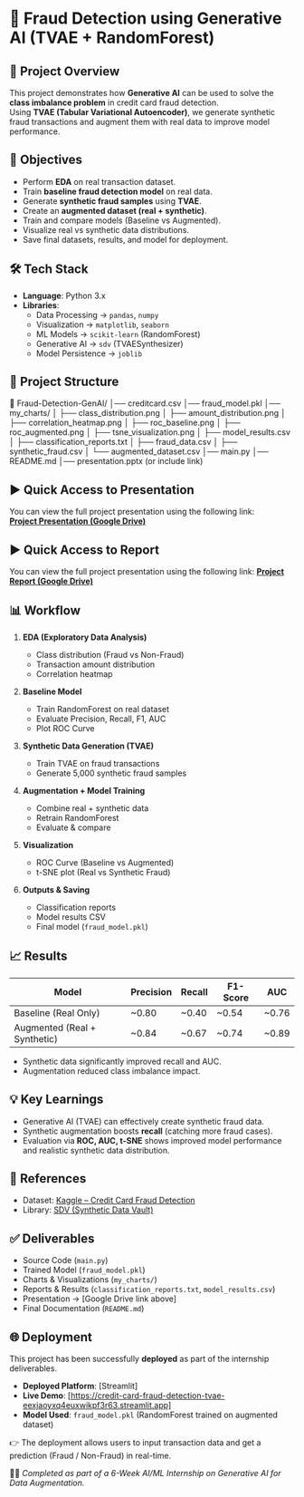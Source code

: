 # 🚀 Fraud Detection using Generative AI (TVAE + RandomForest)

## 📌 Project Overview
This project demonstrates how **Generative AI** can be used to solve the **class imbalance problem** in credit card fraud detection.  
Using **TVAE (Tabular Variational Autoencoder)**, we generate synthetic fraud transactions and augment them with real data to improve model performance.



## 🎯 Objectives
- Perform **EDA** on real transaction dataset.  
- Train **baseline fraud detection model** on real data.  
- Generate **synthetic fraud samples** using **TVAE**.  
- Create an **augmented dataset (real + synthetic)**.  
- Train and compare models (Baseline vs Augmented).  
- Visualize real vs synthetic data distributions.  
- Save final datasets, results, and model for deployment.  



## 🛠️ Tech Stack
- **Language**: Python 3.x  
- **Libraries**:  
  - Data Processing → `pandas`, `numpy`  
  - Visualization → `matplotlib`, `seaborn`  
  - ML Models → `scikit-learn` (RandomForest)  
  - Generative AI → `sdv` (TVAESynthesizer)  
  - Model Persistence → `joblib`  



## 📂 Project Structure

📁 Fraud-Detection-GenAI/
│── creditcard.csv
│── fraud_model.pkl
│── my_charts/
│ ├── class_distribution.png
│ ├── amount_distribution.png
│ ├── correlation_heatmap.png
│ ├── roc_baseline.png
│ ├── roc_augmented.png
│ ├── tsne_visualization.png
│ ├── model_results.csv
│ ├── classification_reports.txt
│ ├── fraud_data.csv
│ ├── synthetic_fraud.csv
│ └── augmented_dataset.csv
│── main.py
│── README.md
│── presentation.pptx (or include link)




## ▶ Quick Access to Presentation
You can view the full project presentation using the following link:  
**[Project Presentation (Google Drive)](https://drive.google.com/file/d/1y0bT1ZBivlnSpm3rZtzmZpLIddMYpBgF/view?usp=drivesdk)**


## ▶ Quick Access to Report
You can view the full project presentation using the following link: 
**[Project Report (Google Drive)](https://docs.google.com/document/d/1A_btaHfAet5-iXJB0VVs1bwKzJVBJ3Lp/edit?usp=drivesdk&ouid=117420838695032664161&rtpof=true&sd=true)**



## 📊 Workflow
1. **EDA (Exploratory Data Analysis)**  
   - Class distribution (Fraud vs Non-Fraud)  
   - Transaction amount distribution  
   - Correlation heatmap  

2. **Baseline Model**  
   - Train RandomForest on real dataset  
   - Evaluate Precision, Recall, F1, AUC  
   - Plot ROC Curve  

3. **Synthetic Data Generation (TVAE)**  
   - Train TVAE on fraud transactions  
   - Generate 5,000 synthetic fraud samples  

4. **Augmentation + Model Training**  
   - Combine real + synthetic data  
   - Retrain RandomForest  
   - Evaluate & compare  

5. **Visualization**  
   - ROC Curve (Baseline vs Augmented)  
   - t-SNE plot (Real vs Synthetic Fraud)  

6. **Outputs & Saving**  
   - Classification reports  
   - Model results CSV  
   - Final model (`fraud_model.pkl`)  



## 📈 Results
| Model                       | Precision | Recall | F1-Score | AUC   |
|-----------------------------|-----------|--------|----------|-------|
| Baseline (Real Only)        | ~0.80     | ~0.40  | ~0.54    | ~0.76 |
| Augmented (Real + Synthetic)| ~0.84     | ~0.67  | ~0.74    | ~0.89 |

- Synthetic data significantly improved recall and AUC.  
- Augmentation reduced class imbalance impact.  



## 💡 Key Learnings
- Generative AI (TVAE) can effectively create synthetic fraud data.  
- Synthetic augmentation boosts **recall** (catching more fraud cases).  
- Evaluation via **ROC, AUC, t-SNE** shows improved model performance and realistic synthetic data distribution.  



## 📌 References
- Dataset: [Kaggle – Credit Card Fraud Detection](https://www.kaggle.com/mlg-ulb/creditcardfraud)  
- Library: [SDV (Synthetic Data Vault)](https://sdv.dev/)  



## ✅ Deliverables
- Source Code (`main.py`)  
- Trained Model (`fraud_model.pkl`)  
- Charts & Visualizations (`my_charts/`)  
- Reports & Results (`classification_reports.txt`, `model_results.csv`)  
- Presentation → [Google Drive link above]  
- Final Documentation (`README.md`)


## 🌐 Deployment
This project has been successfully **deployed** as part of the internship deliverables.  

- **Deployed Platform**: [Streamlit]  
- **Live Demo**: [https://credit-card-fraud-detection-tvae-eexjaoyxq4euxwikpf3r63.streamlit.app]  
- **Model Used**: `fraud_model.pkl` (RandomForest trained on augmented dataset)  

👉 The deployment allows users to input transaction data and get a prediction (Fraud / Non-Fraud) in real-time.



👨‍💻 *Completed as part of a 6-Week AI/ML Internship on Generative AI for Data Augmentation.*

